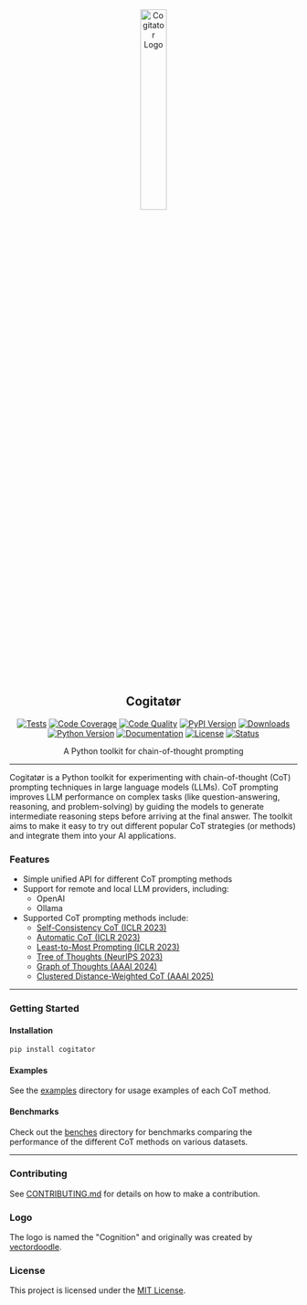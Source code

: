 <div align="center">
  <picture>
    <img alt="Cogitator Logo" src="logo.svg" height="30%" width="30%">
  </picture>
<br>

<h2>Cogitatør</h2>

[![Tests](https://img.shields.io/github/actions/workflow/status/habedi/cogitator/tests.yml?label=tests&style=flat&labelColor=555555&logo=github)](https://github.com/habedi/cogitator/actions/workflows/tests.yml)
[![Code Coverage](https://img.shields.io/codecov/c/github/habedi/cogitator?style=flat&labelColor=555555&logo=codecov)](https://codecov.io/gh/habedi/cogitator)
[![Code Quality](https://img.shields.io/codefactor/grade/github/habedi/cogitator?style=flat&labelColor=555555&logo=codefactor)](https://www.codefactor.io/repository/github/habedi/cogitator)
[![PyPI Version](https://img.shields.io/pypi/v/cogitator.svg?style=flat&labelColor=555555&logo=pypi)](https://pypi.org/project/cogitator/)
[![Downloads](https://img.shields.io/pypi/dm/cogitator.svg?style=flat&labelColor=555555&logo=pypi)](https://pypi.org/project/cogitator/)
[![Python Version](https://img.shields.io/badge/python-%3E=3.10-3776ab?style=flat&labelColor=555555&logo=python)](https://github.com/habedi/cogitator)
[![Documentation](https://img.shields.io/badge/docs-latest-3776ab?style=flat&labelColor=555555&logo=read-the-docs)](https://github.com/habedi/cogitator/blob/main/docs)
[![License](https://img.shields.io/badge/license-MIT-00acc1?style=flat&labelColor=555555&logo=open-source-initiative)](https://github.com/habedi/cogitator/blob/main/LICENSE)
[![Status](https://img.shields.io/badge/status-pre--release-orange?style=flat&labelColor=555555&logo=github)](https://github.com/habedi/cogitator)

A Python toolkit for chain-of-thought prompting

</div>

---

Cogitatør is a Python toolkit for experimenting with chain-of-thought (CoT) prompting techniques in large language
models (LLMs).
CoT prompting improves LLM performance on complex tasks (like question-answering, reasoning, and problem-solving)
by guiding the models to generate intermediate reasoning steps before arriving at the final answer.
The toolkit aims to make it easy to try out different popular CoT strategies (or methods) and integrate them
into your AI applications.

### Features

- Simple unified API for different CoT prompting methods
- Support for remote and local LLM providers, including:
    - OpenAI
    - Ollama
- Supported CoT prompting methods include:
    - [Self-Consistency CoT (ICLR 2023)](https://arxiv.org/abs/2203.11171)
    - [Automatic CoT (ICLR 2023)](https://arxiv.org/abs/2210.03493)
    - [Least-to-Most Prompting (ICLR 2023)](https://arxiv.org/abs/2205.10625)
    - [Tree of Thoughts (NeurIPS 2023)](https://arxiv.org/abs/2305.10601)
    - [Graph of Thoughts (AAAI 2024)](https://arxiv.org/abs/2308.09687)
    - [Clustered Distance-Weighted CoT (AAAI 2025)](https://arxiv.org/abs/2501.12226)

---

### Getting Started

#### Installation

```bash
pip install cogitator
```

#### Examples

See the [examples](examples) directory for usage examples of each CoT method.

#### Benchmarks

Check out the [benches](benches) directory for benchmarks comparing the performance of the different CoT methods on
various datasets.

---

### Contributing

See [CONTRIBUTING.md](CONTRIBUTING.md) for details on how to make a contribution.

### Logo

The logo is named the "Cognition" and originally was created by
[vectordoodle](https://www.svgrepo.com/author/vectordoodle).

### License

This project is licensed under the [MIT License](LICENSE).
